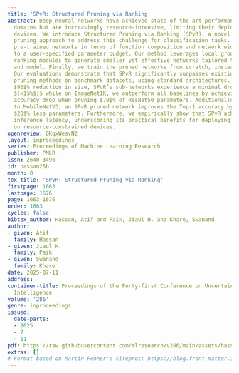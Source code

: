 ```yaml
---
title: 'SPvR: Structured Pruning via Ranking'
abstract: Deep neural networks have achieved state-of-the-art performance in multiple
  domains but are increasingly resource-intensive, limiting their deployment on constrained
  devices. We introduce Structured Pruning via Ranking (SPvR), a novel structured
  pruning approach to address this challenge for classification tasks. SPvR prunes
  pre-trained networks in terms of function composition and network width while adhering
  to a user-specified parameter budget. Our method leverages local grouping and global
  ranking modules to generate smaller yet effective networks tailored to a given dataset
  and model. Finally, we train the pruned networks from scratch, instead of fine-tuning.
  Our evaluations demonstrate that SPvR significantly surpasses existing state-of-the-art
  pruning methods on benchmark datasets, using standard architectures. Even with a
  $90$% reduction in size, SPvR’s sub-networks experience a minimal drop in test accuracy
  $(<1$%$)$ while on ImageNet1K, we outperform all baselines by achieving $<1$% Top-5
  accuracy drop when pruning $70$% of ResNet50 parameters. Additionally, when compared
  to MobileNetV3, an SPvR pruned network improves the Top-1 accuracy by $3.3$% with
  $20$% less parameters. Furthermore, we empirically show that SPvR achieves reduced
  inference latency, underscoring its practical benefits for deploying neural networks
  on resource-constrained devices.
openreview: OKqxWesvN2
layout: inproceedings
series: Proceedings of Machine Learning Research
publisher: PMLR
issn: 2640-3498
id: hassan25b
month: 0
tex_title: 'SPvR: Structured Pruning via Ranking'
firstpage: 1663
lastpage: 1676
page: 1663-1676
order: 1663
cycles: false
bibtex_author: Hassan, Atif and Paik, Jiaul H. and Khare, Swanand
author:
- given: Atif
  family: Hassan
- given: Jiaul H.
  family: Paik
- given: Swanand
  family: Khare
date: 2025-07-11
address:
container-title: Proceedings of the Forty-first Conference on Uncertainty in Artificial
  Intelligence
volume: '286'
genre: inproceedings
issued:
  date-parts:
  - 2025
  - 7
  - 11
pdf: https://raw.githubusercontent.com/mlresearch/v286/main/assets/hassan25b/hassan25b.pdf
extras: []
# Format based on Martin Fenner's citeproc: https://blog.front-matter.io/posts/citeproc-yaml-for-bibliographies/
---
```

